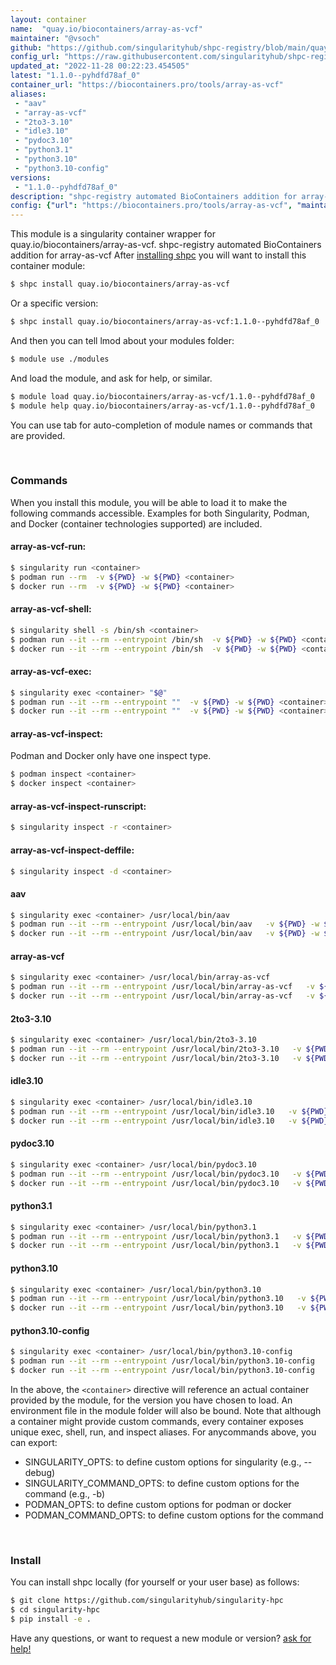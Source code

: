 ```yaml
---
layout: container
name:  "quay.io/biocontainers/array-as-vcf"
maintainer: "@vsoch"
github: "https://github.com/singularityhub/shpc-registry/blob/main/quay.io/biocontainers/array-as-vcf/container.yaml"
config_url: "https://raw.githubusercontent.com/singularityhub/shpc-registry/main/quay.io/biocontainers/array-as-vcf/container.yaml"
updated_at: "2022-11-28 00:22:23.454505"
latest: "1.1.0--pyhdfd78af_0"
container_url: "https://biocontainers.pro/tools/array-as-vcf"
aliases:
 - "aav"
 - "array-as-vcf"
 - "2to3-3.10"
 - "idle3.10"
 - "pydoc3.10"
 - "python3.1"
 - "python3.10"
 - "python3.10-config"
versions:
 - "1.1.0--pyhdfd78af_0"
description: "shpc-registry automated BioContainers addition for array-as-vcf"
config: {"url": "https://biocontainers.pro/tools/array-as-vcf", "maintainer": "@vsoch", "description": "shpc-registry automated BioContainers addition for array-as-vcf", "latest": {"1.1.0--pyhdfd78af_0": "sha256:8fd44cf7649dfd57a7ec6c5398e2a43bafef26e6d1526c4de190220aa0cd0d24"}, "tags": {"1.1.0--pyhdfd78af_0": "sha256:8fd44cf7649dfd57a7ec6c5398e2a43bafef26e6d1526c4de190220aa0cd0d24"}, "docker": "quay.io/biocontainers/array-as-vcf", "aliases": {"aav": "/usr/local/bin/aav", "array-as-vcf": "/usr/local/bin/array-as-vcf", "2to3-3.10": "/usr/local/bin/2to3-3.10", "idle3.10": "/usr/local/bin/idle3.10", "pydoc3.10": "/usr/local/bin/pydoc3.10", "python3.1": "/usr/local/bin/python3.1", "python3.10": "/usr/local/bin/python3.10", "python3.10-config": "/usr/local/bin/python3.10-config"}}
---
```


This module is a singularity container wrapper for quay.io/biocontainers/array-as-vcf.
shpc-registry automated BioContainers addition for array-as-vcf
After [installing shpc](#install) you will want to install this container module:


```bash
$ shpc install quay.io/biocontainers/array-as-vcf
```

Or a specific version:

```bash
$ shpc install quay.io/biocontainers/array-as-vcf:1.1.0--pyhdfd78af_0
```

And then you can tell lmod about your modules folder:

```bash
$ module use ./modules
```

And load the module, and ask for help, or similar.

```bash
$ module load quay.io/biocontainers/array-as-vcf/1.1.0--pyhdfd78af_0
$ module help quay.io/biocontainers/array-as-vcf/1.1.0--pyhdfd78af_0
```

You can use tab for auto-completion of module names or commands that are provided.

<br>

### Commands

When you install this module, you will be able to load it to make the following commands accessible.
Examples for both Singularity, Podman, and Docker (container technologies supported) are included.

#### array-as-vcf-run:

```bash
$ singularity run <container>
$ podman run --rm  -v ${PWD} -w ${PWD} <container>
$ docker run --rm  -v ${PWD} -w ${PWD} <container>
```

#### array-as-vcf-shell:

```bash
$ singularity shell -s /bin/sh <container>
$ podman run --it --rm --entrypoint /bin/sh  -v ${PWD} -w ${PWD} <container>
$ docker run --it --rm --entrypoint /bin/sh  -v ${PWD} -w ${PWD} <container>
```

#### array-as-vcf-exec:

```bash
$ singularity exec <container> "$@"
$ podman run --it --rm --entrypoint ""  -v ${PWD} -w ${PWD} <container> "$@"
$ docker run --it --rm --entrypoint ""  -v ${PWD} -w ${PWD} <container> "$@"
```

#### array-as-vcf-inspect:

Podman and Docker only have one inspect type.

```bash
$ podman inspect <container>
$ docker inspect <container>
```

#### array-as-vcf-inspect-runscript:

```bash
$ singularity inspect -r <container>
```

#### array-as-vcf-inspect-deffile:

```bash
$ singularity inspect -d <container>
```


#### aav

```bash
$ singularity exec <container> /usr/local/bin/aav
$ podman run --it --rm --entrypoint /usr/local/bin/aav   -v ${PWD} -w ${PWD} <container> -c " $@"
$ docker run --it --rm --entrypoint /usr/local/bin/aav   -v ${PWD} -w ${PWD} <container> -c " $@"
```


#### array-as-vcf

```bash
$ singularity exec <container> /usr/local/bin/array-as-vcf
$ podman run --it --rm --entrypoint /usr/local/bin/array-as-vcf   -v ${PWD} -w ${PWD} <container> -c " $@"
$ docker run --it --rm --entrypoint /usr/local/bin/array-as-vcf   -v ${PWD} -w ${PWD} <container> -c " $@"
```


#### 2to3-3.10

```bash
$ singularity exec <container> /usr/local/bin/2to3-3.10
$ podman run --it --rm --entrypoint /usr/local/bin/2to3-3.10   -v ${PWD} -w ${PWD} <container> -c " $@"
$ docker run --it --rm --entrypoint /usr/local/bin/2to3-3.10   -v ${PWD} -w ${PWD} <container> -c " $@"
```


#### idle3.10

```bash
$ singularity exec <container> /usr/local/bin/idle3.10
$ podman run --it --rm --entrypoint /usr/local/bin/idle3.10   -v ${PWD} -w ${PWD} <container> -c " $@"
$ docker run --it --rm --entrypoint /usr/local/bin/idle3.10   -v ${PWD} -w ${PWD} <container> -c " $@"
```


#### pydoc3.10

```bash
$ singularity exec <container> /usr/local/bin/pydoc3.10
$ podman run --it --rm --entrypoint /usr/local/bin/pydoc3.10   -v ${PWD} -w ${PWD} <container> -c " $@"
$ docker run --it --rm --entrypoint /usr/local/bin/pydoc3.10   -v ${PWD} -w ${PWD} <container> -c " $@"
```


#### python3.1

```bash
$ singularity exec <container> /usr/local/bin/python3.1
$ podman run --it --rm --entrypoint /usr/local/bin/python3.1   -v ${PWD} -w ${PWD} <container> -c " $@"
$ docker run --it --rm --entrypoint /usr/local/bin/python3.1   -v ${PWD} -w ${PWD} <container> -c " $@"
```


#### python3.10

```bash
$ singularity exec <container> /usr/local/bin/python3.10
$ podman run --it --rm --entrypoint /usr/local/bin/python3.10   -v ${PWD} -w ${PWD} <container> -c " $@"
$ docker run --it --rm --entrypoint /usr/local/bin/python3.10   -v ${PWD} -w ${PWD} <container> -c " $@"
```


#### python3.10-config

```bash
$ singularity exec <container> /usr/local/bin/python3.10-config
$ podman run --it --rm --entrypoint /usr/local/bin/python3.10-config   -v ${PWD} -w ${PWD} <container> -c " $@"
$ docker run --it --rm --entrypoint /usr/local/bin/python3.10-config   -v ${PWD} -w ${PWD} <container> -c " $@"
```



In the above, the `<container>` directive will reference an actual container provided
by the module, for the version you have chosen to load. An environment file in the
module folder will also be bound. Note that although a container
might provide custom commands, every container exposes unique exec, shell, run, and
inspect aliases. For anycommands above, you can export:

 - SINGULARITY_OPTS: to define custom options for singularity (e.g., --debug)
 - SINGULARITY_COMMAND_OPTS: to define custom options for the command (e.g., -b)
 - PODMAN_OPTS: to define custom options for podman or docker
 - PODMAN_COMMAND_OPTS: to define custom options for the command

<br>

### Install

You can install shpc locally (for yourself or your user base) as follows:

```bash
$ git clone https://github.com/singularityhub/singularity-hpc
$ cd singularity-hpc
$ pip install -e .
```

Have any questions, or want to request a new module or version? [ask for help!](https://github.com/singularityhub/singularity-hpc/issues)